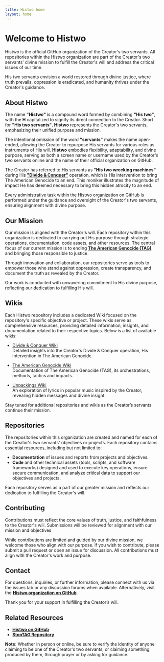 ```yaml
---
title: Histwo home
layout: home
---
```

# Welcome to Histwo

Histwo is the official GitHub organization of the Creator's two servants. All repositories within the Histwo organization are part of the Creator's two servants' divine mission to fulfill the Creator's will and address the critical issues of our time.

His two servants envision a world restored through divine justice, where truth prevails, oppression is eradicated, and humanity thrives under the Creator's guidance.

## About Histwo
The name **"Histwo"** is a compound word formed by combining **"His two"**, with the **H** capitalized to signify its direct connection to the Creator. Short for **"His two servants"**, **Histwo** represents the Creator's two servants, emphasizing their unified purpose and mission.

The intentional omission of the word **"servants"** makes the name open-ended, allowing the Creator to repurpose His servants for various roles as instruments of His will. **Histwo** embodies flexibility, adaptability, and divine purpose, serving as both a screen name or username used by the Creator's two servants online and the name of their official organization on GitHub.

The Creator has referred to His servants as **"His two wrecking machines"** during His **["Divide & Conquer"](DC.md)** operation, which is His intervention to bring The American Genocide to an end. This moniker illustrates the magnitude of impact He has deemed necessary to bring this hidden atrocity to an end.

Every administrative task within the Histwo organization on GitHub is performed under the guidance and oversight of the Creator's two servants, ensuring alignment with divine purpose.

## Our Mission
Our mission is aligned with the Creator's will. Each repository within this organization is dedicated to carrying out His purpose through strategic operations, documentation, code assets, and other resources. The central focus of our current mission  is to ending **[The American Genocide (TAG)](TAG.md)** and bringing those responsible to justice.

Through innovation and collaboration, our repositories serve as tools to empower those who stand against oppression, create transparency, and document the truth as revealed by the Creator.

Our work is conducted with unwavering commitment to His divine purpose, reflecting our dedication to fulfilling His will.

## Wikis  
Each Histwo repository includes a dedicated Wiki focused on the repository's specific objective or project. These wikis serve as comprehensive resources, providing detailed information, insights, and documentation related to their respective topics. Below is a list of available wikis:  

- [Divide & Conquer Wiki](https://github.com/Histwo/divide_and_conquer/wiki)  
  Detailed insights into the Creator's Divide & Conquer operation, His intervention in The American Genocide.

- [The American Genocide Wiki](https://github.com/Histwo/the_american_genocide/wiki)  
  Documentation of The American Genocide (TAG), its orchestrations, methods, tactics and impacts.

- [Unpackings Wiki](https://github.com/Histwo/unpacking_popular_music/wiki)  
  An exploration of lyrics in popular music inspired by the Creator, revealing hidden messages and divine insight.  

Stay tuned for additional repositories and wikis as the Creator’s servants continue their mission.

## Repositories
The repositories within this organization are created and named for each of the Creator's two servants' objectives or projects. Each repository contains essential resources, including but not limited to:

- **Documentation** of issues and reports from projects and objectives.
- **Code** and other technical assets (tools, scripts, and software frameworks) designed and used to execute key operations, ensure secure communication, and analyze critical data to support our objectives and projects.

Each repository serves as a part of our greater mission and reflects our dedication to fulfilling the Creator's will.

## Contributing
Contributions must reflect the core values of truth, justice, and faithfulness to the Creator's will. Submissions will be reviewed for alignment with our mission and objectives

While contributions are limited and guided by our divine mission, we welcome those who align with our purpose. If you wish to contribute, please submit a pull request or open an issue for discussion. All contributions must align with the Creator's work and purpose.

## Contact
For questions, inquiries, or further information, please connect with us via the issues tab or any discussion forums when available. Alternatively, visit the [**Histwo organization on GitHub**](https://github.com/Histwo).

Thank you for your support in fulfilling the Creator’s will.

## Related Resources
- [**Histwo on GitHub**](https://github.com/Histwo)
- [**StopTAG Repository**](https://github.com/StopTAG)

**Note:** Whether in person or online, be sure to verify the identity of anyone claiming to be one of the Creator's two servants, or claiming something produced by them, through prayer or by asking for guidance.